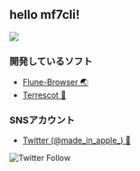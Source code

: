 <!-- ## Stats
![github-chart](https://github-chart.vercel.app/api?user=Mf-3d)

![mf7cli's github stats](https://github-readme-stats.vercel.app/api?username=Mf-3d&hide=issues)

[![Top Langs](https://github-readme-stats.vercel.app/api/top-langs/?username=mf-3d&layout=compact)](https://github.com/anuraghazra/github-readme-stats)

[😟😟.tk](https://xn--928ha.tk/) -->
## hello mf7cli!
![](https://user-images.githubusercontent.com/84224913/174292244-fccbc2e8-cefd-43f8-8dfa-cd91cda480fd.png)

### 開発しているソフト
- [Flune-Browser 🌏](https://github.com/mf-3d/flune-browser)
- [Terrescot 🧐](https://github.com/mf-3d/terrescot)

### SNSアカウント
- [Twitter (@made_in_apple_) 🐤](https://twitter.com/made_in_apple_)

![Twitter Follow](https://img.shields.io/twitter/follow/made_in_apple_?style=for-the-badge)
